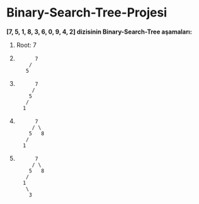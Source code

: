 # Binary-Search-Tree-Projesi
**[7, 5, 1, 8, 3, 6, 0, 9, 4, 2] dizisinin Binary-Search-Tree aşamaları:**

1. Root: 7

2. ```
         7
       /
      5
   ```
3. ```
         7
        /
       5
      /
     1
   ```
4. ```
         7
        / \
       5   8
      /
     1 
   ```
5. ```
         7
        / \
       5   8
      /
     1
      \
       3
   ```
                       
    
